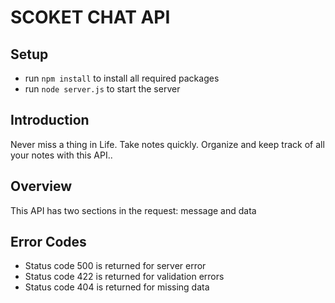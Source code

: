# SCOKET CHAT API

## Setup

- run ```npm install``` to install all required packages
- run ```node server.js``` to start the server


## Introduction
Never miss a thing in Life. Take notes quickly. Organize and keep track of all your notes with this API..

## Overview
This API has two sections in the request: message and data

## Error Codes
- Status code 500 is returned for server error 
- Status code 422 is returned for validation errors
- Status code 404 is returned for missing data

